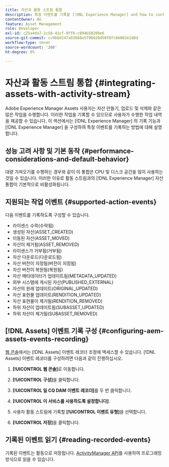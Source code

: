 ```yaml
---
title: 자산과 활동 스트림 통합
description: 특정 이벤트를 기록할 [!DNL Experience Manager] and how to configure [!DNL Experience Manager] 의 기록 기능에 대해 설명합니다.
contentOwner: AG
feature: Asset Management
role: Developer
exl-id: c25a4da7-1c58-41cf-9ff6-c094b50208e6
source-git-commit: cc9b6d147a93688e5f96620d50f8fc8b002e2d0d
workflow-type: tm+mt
source-wordcount: '268'
ht-degree: 0%

---
```


# 자산과 활동 스트림 통합 {#integrating-assets-with-activity-stream}

Adobe Experience Manager Assets 사용자는 자산 만들기, 업로드 및 삭제와 같은 많은 작업을 수행합니다. 이러한 작업을 기록할 수 있으므로 사용자가 수행한 작업 내역을 제공할 수 있습니다. 이 섹션에서는 [!DNL Experience Manager] 의 기록 기능과 [!DNL Experience Manager] 을 구성하여 특정 이벤트를 기록하는 방법에 대해 설명합니다.

## 성능 고려 사항 및 기본 동작 {#performance-considerations-and-default-behavior}

대량 가져오기를 수행하는 경우와 같이 이 통합은 CPU 및 디스크 공간을 많이 사용하는 것일 수 있습니다. 이러한 이유로 활동 스트림과의 [!DNL Experience Manager] 자산 통합이 기본적으로 비활성화됩니다.

## 지원되는 작업 이벤트 {#supported-action-events}

다음 이벤트를 기록하도록 구성할 수 있습니다.

* 라이센스 수락(수락됨)
* 생성된 자산(ASSET_CREATED)
* 이동된 자산(ASSET_MOVED)
* 자산이 제거됨(ASSET_REMOVED)
* 라이센스가 거부됨(거부됨)
* 자산 다운로드(다운로드됨)
* 자산 버전이 지정됨(버전이 지정됨)
* 자산 버전이 복원됨(복원됨)
* 자산 메타데이터가 업데이트됨(METADATA_UPDATED)
* 외부 시스템에 게시된 자산(PUBLISHED_EXTERNAL)
* 자산의 원래 업데이트(ORIGINAL_UPDATED)
* 자산 표현물 업데이트(RENDITION_UPDATED)
* 자산 표현물이 제거됨(RENDITION_REMOVED)
* 하위 자산이 업데이트됨(SUBASSET_UPDATED)
* 하위 자산이 제거됨(SUBASSET_REMOVED)

## [!DNL Assets] 이벤트 기록 구성 {#configuring-aem-assets-events-recording}

[웹 콘솔](/help/sites-deploying/configuring-osgi.md)에서는 [!DNL Assets] 이벤트 레코더 조정에 액세스할 수 있습니다. [!DNL Assets] 이벤트 레코더를 구성하려면 다음과 같이 진행하십시오.

1. **[!UICONTROL 웹 콘솔]**&#x200B;로 이동합니다.

1. **[!UICONTROL 구성]**&#x200B;을 클릭합니다.

1. **[!UICONTROL 일 CQ DAM 이벤트 레코더]**&#x200B;를 두 번 클릭합니다.

1. **[!UICONTROL 이 서비스를 사용하도록 설정합니다]**.

1. 사용자 활동 스트림에 기록할 **[!UICONTROL 이벤트 유형]**&#x200B;을 선택합니다.

1. **[!UICONTROL 저장]**&#x200B;을 클릭합니다.

## 기록된 이벤트 읽기 {#reading-recorded-events}

기록된 이벤트는 활동으로 저장됩니다. [ActivityManager API](https://helpx.adobe.com/experience-manager/6-4/sites/developing/using/reference-materials/javadoc/com/adobe/granite/activitystreams/ActivityManager.html)를 사용하여 프로그래밍 방식으로 읽을 수 있습니다.
